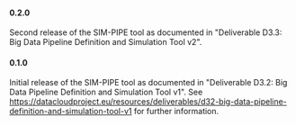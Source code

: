 #### 0.2.0

Second release of the SIM-PIPE tool as documented in "Deliverable D3.3: Big Data Pipeline Definition and Simulation Tool v2".

#### 0.1.0

Initial release of the SIM-PIPE tool as documented in "Deliverable D3.2: Big Data Pipeline Definition and Simulation Tool v1". See https://datacloudproject.eu/resources/deliverables/d32-big-data-pipeline-definition-and-simulation-tool-v1 for further information.
